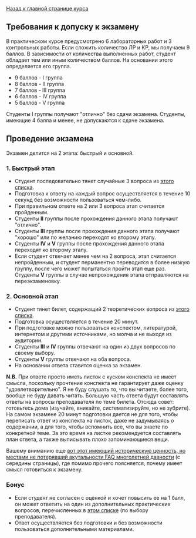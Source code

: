 [Назад к главной странице курса](https://github.com/db2017ss/syllabus)

## Требования к допуску к экзамену

В практическом курсе предусмотрено 6 лабораторных работ и 3 контрольных работы. Если сложить количество ЛР и КР, мы получаем 9 баллов. В зависимости от количества выполненных работ, студент обладает тем или иным количеством баллов. На основании этого определяется его группа.

* 9 баллов - I группа
* 8 баллов - II группа
* 7 баллов - III группа
* 6 баллов - IV группа
* 5 баллов - V группа

Студенты I группы получают "отлично" без сдачи экзамена. Студенты, имеющие 4 балла и менее, не допускаются к сдаче экзамена.

## Проведение экзамена

Экзамен делится на 2 этапа: быстрый и основной.

### 1. Быстрый этап

* Студент последовательно тянет случайные 3 вопроса из [этого списка](https://github.com/db2017ss/syllabus/blob/master/exam/fast.md).
* Подготовка к ответу на каждый вопрос осуществляется в течение 10 секунд без возможности пользоваться чем-либо.
* При правильном ответе на 2 или 3 вопроса этап считается пройденным.
* Студенты __II__ группы после прохождения данного этапа получают "отлично".
* Студенты __III__ группы после прохождения данного этапа получают "хорошо" или по желанию переходят ко второму этапу.
* Студенты __IV__ и __V__ группы после прохождения данного этапа переходят ко второму этапу.
* Если студент отвечает менее чем на 2 вопроса, этап считается непройденным, и студент перманентно переводится в более низкую группу, после чего может попытаться пройти этап еще раз. Студенты __V__ группы в случае непрохождения этапа отправляются на переэкзаменовку.

### 2. Основной этап

* Студент тянет билет, содержащий 2 теоретических вопроса из [этого списка](https://github.com/db2017ss/syllabus/blob/master/exam/theory.md).
* Подготовка осуществляется в течение 20 минут. 
* При подготовке можно пользоваться конспектом, литературой, интернетом и другими источниками, но молча и не выходя из аудитории.
* Студенты __III__ и __IV__ группы отвечают на один из двух вопросов по своему выбору.
* Студенты __V__ группы отвечают на оба вопроса.
* На основании ответа ставится оценка за экзамен.

__N.B.__ При ответе просто иметь листок с куском конспекта не имеет смысла, поскольку прочтение конспекта не гарантирует даже оценку "удовлетворительно". Я не буду слушать то, что вы читаете, более того, вообще не буду давать читать. Большую часть ответа будут составлять ответы на вопросы преподавателя по теме билета. Отсюда совет: готовьтесь дома (изучайте, вникайте, систематизируйте, но не зубрите). На самом экзамене 20 минут подготовки дается не для того, чтобы переписать ответ из конспекта на листок, даже не задумываясь о содержании, а для того, чтобы вспомнить все, что вы знаете по конкретной теме. За это время на листке рекомендуется составлять план ответа, а также выписывать плохо запоминающиеся вещи.

Вашему вниманию еще [вот этот имеющий историческую ценность, но местами не потерявший акутальности FAQ многолетней давности](http://aksenov.tk/guap/db/2012/ss/) (с середины страницы), где помимо прочего поясняется, почему имеет смысл готовиться к экзамену.

### Бонус

* Если студент не согласен с оценкой и хочет повысить ее на 1 балл, он может ответить на один из дополнительных практических вопросов, перечисленных в [этом списке](https://github.com/db2017ss/syllabus/blob/master/exam/practice.md) (по выбору преподавателя).
* Ответ осуществляется без подготовки и без возможности пользоваться дополнительными материалами.
